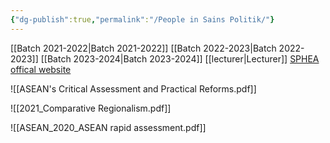 ```yaml
---
{"dg-publish":true,"permalink":"/People in Sains Politik/"}
---
```


[[Batch 2021-2022\|Batch 2021-2022]]
[[Batch 2022-2023\|Batch 2022-2023]]
[[Batch 2023-2024\|Batch 2023-2024]]
[[lecturer\|Lecturer]]
[SPHEA offical website](https://www.google.com/url?sa=t&source=web&rct=j&opi=89978449&url=https://www.ukm.my/sphea/en/&ved=2ahUKEwj9t9K6zMaCAxWqSGwGHT_5CY8QFnoECAwQAQ&usg=AOvVaw1ZkfN6Blua-qWg-uJdh0cv)


![[ASEAN's Critical Assessment and Practical Reforms.pdf]]

![[2021_Comparative Regionalism.pdf]]

![[ASEAN_2020_ASEAN rapid assessment.pdf]]